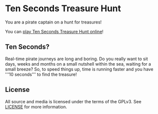 Ten Seconds Treasure Hunt
=========================

You are a pirate captain on a hunt for treasures!

You can [play Ten Seconds Treasure Hunt online](http://js.godsboss.org/ten-seconds-treasure-hunt/)!

Ten Seconds?
------------

Real-time pirate journeys are long and boring. Do you really want to sit days, weeks and months on a small nutshell within the sea, waiting for a small breeze? So, to speed things up, time is running faster and you have '''10 seconds''' to find the treasure!

License
-------

All source and media is licensed under the terms of the GPLv3. See [LICENSE](./LICENSE) for more information.
